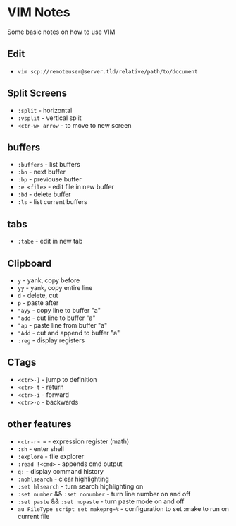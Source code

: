 # VIM Notes #
Some basic notes on how to use VIM

## Edit ##
* `vim scp://remoteuser@server.tld/relative/path/to/document`

## Split Screens ##
* `:split` - horizontal
* `:vsplit` - vertical split
* `<ctr-w> arrow` - to move to new screen

## buffers ##
* `:buffers` - list buffers
* `:bn` - next buffer
* `:bp` - previouse buffer
* `:e <file>` - edit file in new buffer
* `:bd` - delete buffer
* `:ls` - list current buffers

## tabs ##
* `:tabe` - edit in new tab

## Clipboard ##
* `y` - yank, copy before
* `yy` - yank, copy entire line
* `d` - delete, cut
* `p` - paste after
* `"ayy` - copy line to buffer "a"
* `"add` - cut line to buffer "a"
* `"ap` - paste line from buffer "a"
* `"Add` - cut and append to buffer "a"
* `:reg` - display registers

## CTags ##
* `<ctr>-]` - jump to definition
* `<ctr>-t` - return
* `<ctr>-i` - forward
* `<ctr>-o` - backwards

## other features ##
* `<ctr-r> =` - expression register (math)
* `:sh` - enter shell
* `:explore` - file explorer
* `:read !<cmd>` - appends cmd output
* `q:` - display command history
* `:nohlsearch` - clear highlighting
* `:set hlsearch` - turn search highlighting on
* `:set number` && `:set nonumber` - turn line number on and off
* `:set paste` && `:set nopaste` - turn paste mode on and off
* `au FileType script set makeprg=%` - configuration to set :make to run on current file

